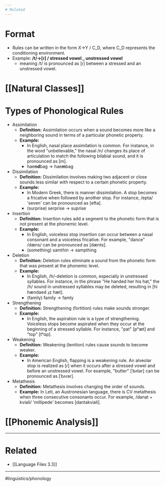 ```yaml
---
# Related
---
```


# Format
- Rules can be written in the form X→Y / C_D, where C_D represents the conditioning environment.
- Example: **/t/→[ɾ] / stressed vowel _ unstressed vowel**
	- meaning /t/ is pronounced as [ɾ] between a stressed and an unstressed vowel.

# [[Natural Classes]]
# Types of Phonological Rules
- Assimilation
	- **Definition:** Assimilation occurs when a sound becomes more like a neighboring sound in terms of a particular phonetic property.
	- **Example:** 
		- In English, nasal place assimilation is common. For instance, in the word "unbelievable," the nasal /n/ changes its place of articulation to match the following bilabial sound, and it is pronounced as [m].
		- hae**nd**bag -> hae**m**bag
- Dissimilation
	- **Definition:** Dissimilation involves making two adjacent or close sounds less similar with respect to a certain phonetic property.
	- **Example:** 
		- In Modern Greek, there is manner dissimilation. A stop becomes a fricative when followed by another stop. For instance, /epta/ 'seven' can be pronounced as [efta].
		- (surprise) serprise -> suprise 
- Insertion
	- **Definition:** Insertion rules add a segment to the phonetic form that is not present at the phonemic level.
	- **Example:**
		- In English, voiceless stop insertion can occur between a nasal consonant and a voiceless fricative. For example, "dance" /dæns/ can be pronounced as [dænts].
		- (something) samthin -> sampthing
- Deletion
	- **Definition:** Deletion rules eliminate a sound from the phonetic form that was present at the phonemic level.
	- **Example:** 
		- In English, /h/-deletion is common, especially in unstressed syllables. For instance, in the phrase "He handed her his hat," the /h/ sound in unstressed syllables may be deleted, resulting in [hi hændaed ɹ̩z hæt].
		- (family) family -> famly
- Strengthening
	- **Definition:** Strengthening (fortition) rules make sounds stronger.
	- **Example:** 
		- In English, the aspiration rule is a type of strengthening. Voiceless stops become aspirated when they occur at the beginning of a stressed syllable. For instance, "pat" [pʰæt] and "top" [tʰɑp].
- Weakening
	- **Definition:** Weakening (lenition) rules cause sounds to become weaker.
	- **Example:** 
		- In American English, flapping is a weakening rule. An alveolar stop is realized as [ɾ] when it occurs after a stressed vowel and before an unstressed vowel. For example, "butter" [ˈbʌtər] can be pronounced as [ˈbʌɾər].
- Metathesis
	- **Definition:** Metathesis involves changing the order of sounds.
	- **Example:** In Leti, an Austronesian language, there is CV metathesis when three consecutive consonants occur. For example, /danat + kviali/ 'millipede' becomes [dantakviali].

# [[Phonemic Analysis]]

---
# Related
- [[Language Files 3.3]]
---

#linguistics/phonology 